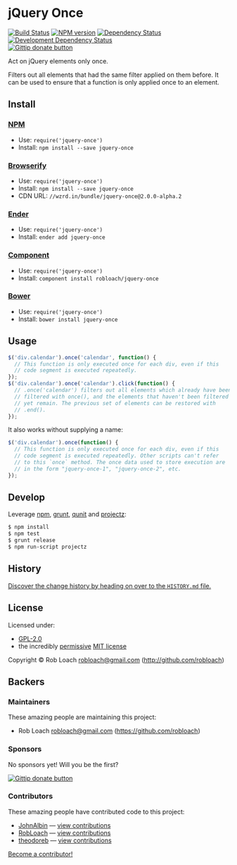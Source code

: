
<!-- TITLE/ -->

# jQuery Once

<!-- /TITLE -->


<!-- BADGES/ -->

[![Build Status](http://img.shields.io/travis-ci/robloach/jquery-once.png?branch=master)](http://travis-ci.org/robloach/jquery-once "Check this project's build status on TravisCI")
[![NPM version](http://badge.fury.io/js/jquery-once.png)](https://npmjs.org/package/jquery-once "View this project on NPM")
[![Dependency Status](https://david-dm.org/robloach/jquery-once.png?theme=shields.io)](https://david-dm.org/robloach/jquery-once)
[![Development Dependency Status](https://david-dm.org/robloach/jquery-once/dev-status.png?theme=shields.io)](https://david-dm.org/robloach/jquery-once#info=devDependencies)<br/>
[![Gittip donate button](http://img.shields.io/gittip/robloach.png)](https://www.gittip.com/robloach/ "Donate weekly to this project using Gittip")

<!-- /BADGES -->


<!-- DESCRIPTION/ -->

Act on jQuery elements only once.

<!-- /DESCRIPTION -->


Filters out all elements that had the same filter applied on them before. It can
be used to ensure that a function is only applied once to an element.

<!-- /DESCRIPTION -->

<!-- INSTALL/ -->

## Install

### [NPM](http://npmjs.org/)
- Use: `require('jquery-once')`
- Install: `npm install --save jquery-once`

### [Browserify](http://browserify.org/)
- Use: `require('jquery-once')`
- Install: `npm install --save jquery-once`
- CDN URL: `//wzrd.in/bundle/jquery-once@2.0.0-alpha.2`

### [Ender](http://ender.jit.su/)
- Use: `require('jquery-once')`
- Install: `ender add jquery-once`

### [Component](http://github.com/component/component)
- Use: `require('jquery-once')`
- Install: `component install robloach/jquery-once`

### [Bower](http://bower.io/)
- Use: `require('jquery-once')`
- Install: `bower install jquery-once`

<!-- /INSTALL -->


## Usage

``` javascript
$('div.calendar').once('calendar', function() {
  // This function is only executed once for each div, even if this
  // code segment is executed repeatedly.
});
$('div.calendar').once('calendar').click(function() {
  // .once('calendar') filters out all elements which already have been
  // filtered with once(), and the elements that haven't been filtered
  // yet remain. The previous set of elements can be restored with
  // .end().
});
```

It also works without supplying a name:

``` javascript
$('div.calendar').once(function() {
  // This function is only executed once for each div, even if this
  // code segment is executed repeatedly. Other scripts can't refer
  // to this `once` method. The once data used to store execution are
  // in the form "jquery-once-1", "jquery-once-2", etc.
});
```


## Develop

Leverage [npm](http://npmjs.org), [grunt](http://gruntjs.com),
[qunit](http://qunitjs.com) and [projectz](http://github.com/bevry/projectz):

``` bash
$ npm install
$ npm test
$ grunt release
$ npm run-script projectz
```


<!-- HISTORY/ -->

## History
[Discover the change history by heading on over to the `HISTORY.md` file.](https://github.com/robloach/jquery-once/blob/master/HISTORY.md#files)

<!-- /HISTORY -->


<!-- LICENSE/ -->

## License

Licensed under:

- [GPL-2.0](http://opensource.org/licenses/gpl-2.0.php)
- the incredibly [permissive](http://en.wikipedia.org/wiki/Permissive_free_software_licence) [MIT license](http://opensource.org/licenses/MIT)

Copyright &copy; Rob Loach <robloach@gmail.com> (http://github.com/robloach)

<!-- /LICENSE -->


<!-- BACKERS/ -->

## Backers

### Maintainers

These amazing people are maintaining this project:

- Rob Loach <robloach@gmail.com> (https://github.com/robloach)

### Sponsors

No sponsors yet! Will you be the first?

[![Gittip donate button](http://img.shields.io/gittip/robloach.png)](https://www.gittip.com/robloach/ "Donate weekly to this project using Gittip")

### Contributors

These amazing people have contributed code to this project:

- [JohnAlbin](https://github.com/JohnAlbin) — [view contributions](https://github.com/robloach/jquery-once/commits?author=JohnAlbin)
- [RobLoach](https://github.com/RobLoach) — [view contributions](https://github.com/robloach/jquery-once/commits?author=RobLoach)
- [theodoreb](https://github.com/theodoreb) — [view contributions](https://github.com/robloach/jquery-once/commits?author=theodoreb)

[Become a contributor!](https://github.com/robloach/jquery-once/blob/master/CONTRIBUTING.md#files)

<!-- /BACKERS -->


